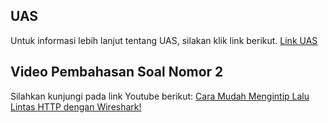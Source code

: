 ## UAS
Untuk informasi lebih lanjut tentang UAS, silakan klik link berikut. [Link UAS](https://github.com/widiarrohman1234/widiarrohman1234.github.io/blob/master/Komunikasi_Jaringan_Komputer/UAS/readme.md)

## Video Pembahasan Soal Nomor 2
Silahkan kunjungi pada link Youtube berikut: [Cara Mudah Mengintip Lalu Lintas HTTP dengan Wireshark!]([https://youtu.be/oF_qKZ0fS_I?si=xZeMsOmp0L61AAfT](https://youtu.be/i1Rxb5frlWY))
